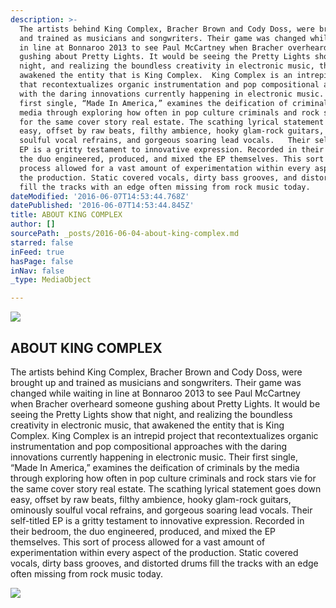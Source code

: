 ```yaml
---
description: >-
  The artists behind King Complex, Bracher Brown and Cody Doss, were brought up
  and trained as musicians and songwriters. Their game was changed while waiting
  in line at Bonnaroo 2013 to see Paul McCartney when Bracher overheard someone
  gushing about Pretty Lights. It would be seeing the Pretty Lights show that
  night, and realizing the boundless creativity in electronic music, that
  awakened the entity that is King Complex.  King Complex is an intrepid project
  that recontextualizes organic instrumentation and pop compositional approaches
  with the daring innovations currently happening in electronic music. Their
  first single, “Made In America,” examines the deification of criminals by the
  media through exploring how often in pop culture criminals and rock stars vie
  for the same cover story real estate. The scathing lyrical statement goes down
  easy, offset by raw beats, filthy ambience, hooky glam-rock guitars, ominously
  soulful vocal refrains, and gorgeous soaring lead vocals.   Their self-titled
  EP is a gritty testament to innovative expression. Recorded in their bedroom,
  the duo engineered, produced, and mixed the EP themselves. This sort of
  process allowed for a vast amount of experimentation within every aspect of
  the production. Static covered vocals, dirty bass grooves, and distorted drums
  fill the tracks with an edge often missing from rock music today.  
dateModified: '2016-06-07T14:53:44.768Z'
datePublished: '2016-06-07T14:53:44.845Z'
title: ABOUT KING COMPLEX
author: []
sourcePath: _posts/2016-06-04-about-king-complex.md
starred: false
inFeed: true
hasPage: false
inNav: false
_type: MediaObject

---
```

<article style=""><img src="https://the-grid-user-content.s3-us-west-2.amazonaws.com/437ef863-5e45-44bb-919e-0f2e6f6dd599.jpg" /><h1>ABOUT KING COMPLEX</h1><p>The artists behind King Complex, Bracher Brown and Cody Doss, were brought up and trained as musicians and songwriters. Their game was changed while waiting in line at Bonnaroo 2013 to see Paul McCartney when Bracher overheard someone gushing about Pretty Lights. It would be seeing the Pretty Lights show that night, and realizing the boundless creativity in electronic music, that awakened the entity that is King Complex. King Complex is an intrepid project that recontextualizes organic instrumentation and pop compositional approaches with the daring innovations currently happening in electronic music. Their first single, “Made In America,” examines the deification of criminals by the media through exploring how often in pop culture criminals and rock stars vie for the same cover story real estate. The scathing lyrical statement goes down easy, offset by raw beats, filthy ambience, hooky glam-rock guitars, ominously soulful vocal refrains, and gorgeous soaring lead vocals. Their self-titled EP is a gritty testament to innovative expression. Recorded in their bedroom, the duo engineered, produced, and mixed the EP themselves. This sort of process allowed for a vast amount of experimentation within every aspect of the production. Static covered vocals, dirty bass grooves, and distorted drums fill the tracks with an edge often missing from rock music today. </p></article>

![](https://the-grid-user-content.s3-us-west-2.amazonaws.com/268e519c-5d95-4b5d-8c90-03f160582942.jpg)